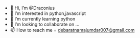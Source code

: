 - 👋 Hi, I’m @Draconius
- 👀 I’m interested in python,javascript
- 🌱 I’m currently learning python
- 💞️ I’m looking to collaborate on ...
- 📫 How to reach me = debaratnamajumdar007@gmail.com

<!---
SouthAfricanWarlord/SouthAfricanWarlord is a ✨ special ✨ repository because its `README.md` (this file) appears on your GitHub profile.
You can click the Preview link to take a look at your changes.
--->
